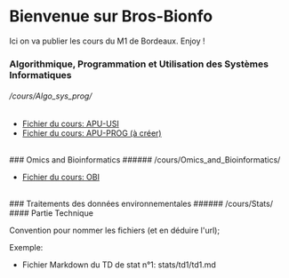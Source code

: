 # Bienvenue sur Bros-Bionfo

Ici on va publier les cours du M1 de Bordeaux. Enjoy !


### Algorithmique, Programmation et Utilisation des Systèmes Informatiques
###### /cours/Algo_sys_prog/

- [Fichier du cours: APU-USI](https://bros-bioinfo.github.io/cours/Algo_sys_prog/APU-USI)
- [Fichier du cours: APU-PROG (à créer)](https://bros-bioinfo.github.io/cours/Algo_sys_prog/APU-PROG)



<br>
### Omics and Bioinformatics
###### /cours/Omics_and_Bioinformatics/

- [Fichier du cours: OBI](https://bros-bioinfo.github.io/cours/Omics_and_Bioinformatics/OBI)




<br>
### Traitements des données environnementales
###### /cours/Stats/



<br>
#### Partie Technique

Convention pour nommer les fichiers (et en déduire l'url);

Exemple:
- Fichier Markdown du TD de stat n°1: stats/td1/td1.md
